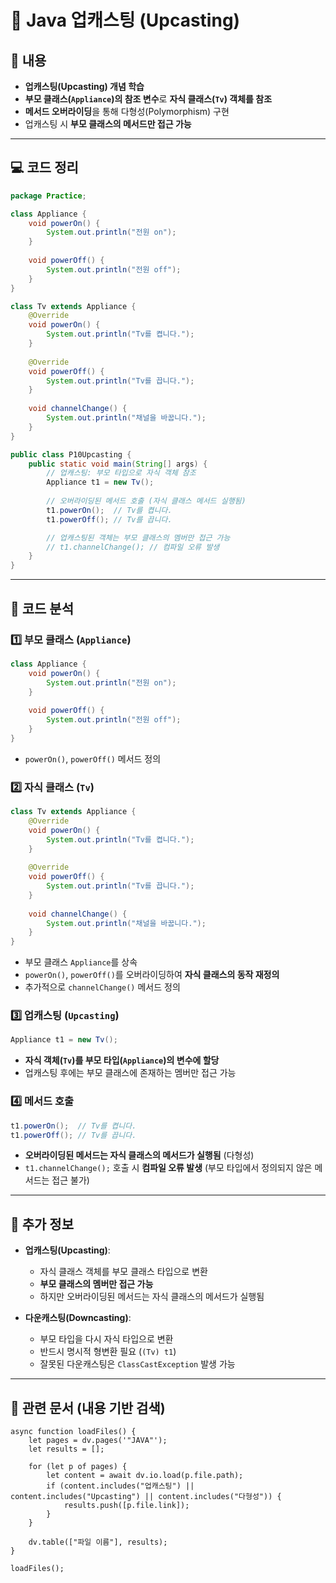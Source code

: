 # 📝 Java 업캐스팅 (Upcasting)

## 📌 내용

- **업캐스팅(Upcasting) 개념 학습**
- **부모 클래스(`Appliance`)의 참조 변수**로 **자식 클래스(`Tv`) 객체를 참조**
- **메서드 오버라이딩**을 통해 다형성(Polymorphism) 구현
- 업캐스팅 시 **부모 클래스의 메서드만 접근 가능**

---

## 💻 코드 정리

```java
package Practice;

class Appliance {
    void powerOn() {
        System.out.println("전원 on");
    }
    
    void powerOff() {
        System.out.println("전원 off");
    }
}

class Tv extends Appliance {
    @Override
    void powerOn() {
        System.out.println("Tv를 켭니다.");
    }
    
    @Override
    void powerOff() {
        System.out.println("Tv를 끕니다.");
    }
    
    void channelChange() {
        System.out.println("채널을 바꿉니다.");
    }
}

public class P10Upcasting {
    public static void main(String[] args) {
        // 업캐스팅: 부모 타입으로 자식 객체 참조
        Appliance t1 = new Tv();
        
        // 오버라이딩된 메서드 호출 (자식 클래스 메서드 실행됨)
        t1.powerOn();  // Tv를 켭니다.
        t1.powerOff(); // Tv를 끕니다.

        // 업캐스팅된 객체는 부모 클래스의 멤버만 접근 가능
        // t1.channelChange(); // 컴파일 오류 발생
    }
}
```

---

## 🔎 코드 분석

### 1️⃣ **부모 클래스 (`Appliance`)**

```java
class Appliance {
    void powerOn() {
        System.out.println("전원 on");
    }
    
    void powerOff() {
        System.out.println("전원 off");
    }
}
```

- `powerOn()`, `powerOff()` 메서드 정의

### 2️⃣ **자식 클래스 (`Tv`)**

```java
class Tv extends Appliance {
    @Override
    void powerOn() {
        System.out.println("Tv를 켭니다.");
    }
    
    @Override
    void powerOff() {
        System.out.println("Tv를 끕니다.");
    }
    
    void channelChange() {
        System.out.println("채널을 바꿉니다.");
    }
}
```

- 부모 클래스 `Appliance`를 상속
- `powerOn()`, `powerOff()`를 오버라이딩하여 **자식 클래스의 동작 재정의**
- 추가적으로 `channelChange()` 메서드 정의

### 3️⃣ **업캐스팅 (`Upcasting`)**

```java
Appliance t1 = new Tv();
```

- **자식 객체(`Tv`)를 부모 타입(`Appliance`)의 변수에 할당**
- 업캐스팅 후에는 부모 클래스에 존재하는 멤버만 접근 가능

### 4️⃣ **메서드 호출**

```java
t1.powerOn();  // Tv를 켭니다.
t1.powerOff(); // Tv를 끕니다.
```

- **오버라이딩된 메서드는 자식 클래스의 메서드가 실행됨** (다형성)
- `t1.channelChange();` 호출 시 **컴파일 오류 발생** (부모 타입에서 정의되지 않은 메서드는 접근 불가)

---

## 🔎 추가 정보

- **업캐스팅(Upcasting)**:
    
    - 자식 클래스 객체를 부모 클래스 타입으로 변환
    - **부모 클래스의 멤버만 접근 가능**
    - 하지만 오버라이딩된 메서드는 자식 클래스의 메서드가 실행됨
- **다운캐스팅(Downcasting)**:
    
    - 부모 타입을 다시 자식 타입으로 변환
    - 반드시 명시적 형변환 필요 (`(Tv) t1`)
    - 잘못된 다운캐스팅은 `ClassCastException` 발생 가능

---

## 📌 관련 문서 (내용 기반 검색)

```dataviewjs
async function loadFiles() {
    let pages = dv.pages('"JAVA"');  
    let results = [];

    for (let p of pages) {
        let content = await dv.io.load(p.file.path); 
        if (content.includes("업캐스팅") || content.includes("Upcasting") || content.includes("다형성")) {
            results.push([p.file.link]); 
        }
    }

    dv.table(["파일 이름"], results);
}

loadFiles();
```